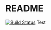 # README
[![Build Status](http://drone.studynator.me/api/badges/Aborysa/PU78/status.svg)](http://drone.studynator.me/Aborysa/PU78)
Test
